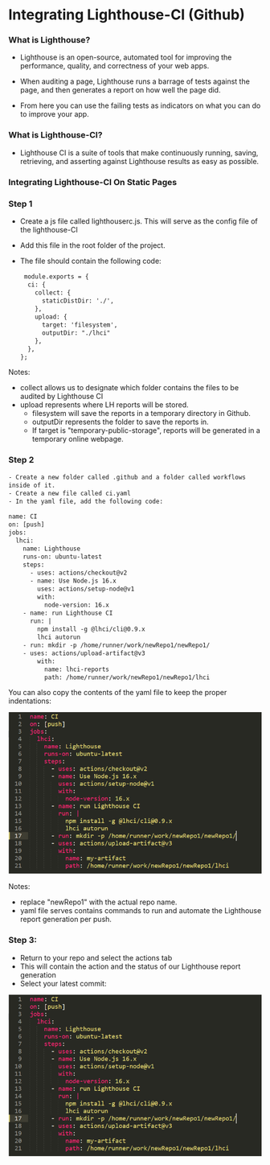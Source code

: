 # Integrating Lighthouse-CI (Github)


### What is Lighthouse?
- Lighthouse is an open-source, automated tool for improving the performance, quality, and correctness of your web apps.


- When auditing a page, Lighthouse runs a barrage of tests against the page, and then generates a report on how well the page did. 


- From here you can use the failing tests as indicators on what you can do to improve your app.   

### What is Lighthouse-CI?

- Lighthouse CI is a suite of tools that make continuously running, saving, retrieving, and asserting against Lighthouse results as easy as possible.

### Integrating Lighthouse-CI On Static Pages

### Step 1
  - Create a js file called lighthouserc.js. This will serve as the config file of the lighthouse-CI
  - Add this file in the root folder of the project.
  - The file should contain the following code:
    
    ````
     module.exports = {
      ci: {
        collect: {
          staticDistDir: './',
        },
        upload: {
          target: 'filesystem',
          outputDir: "./lhci"
        },
      },
    };
    ````
  Notes: 
  - collect allows us to designate which folder contains the files to be audited by Lighthouse CI
  - upload represents where LH reports will be stored.
    - filesystem will save the reports in a temporary directory in Github.
    - outputDir represents the folder to save the reports in.
    - If target is "temporary-public-storage", reports will be generated in a temporary online webpage.


### Step 2
    - Create a new folder called .github and a folder called workflows inside of it.
    - Create a new file called ci.yaml
    - In the yaml file, add the following code:

```
name: CI
on: [push]
jobs:
  lhci:
    name: Lighthouse
    runs-on: ubuntu-latest
    steps:
      - uses: actions/checkout@v2
      - name: Use Node.js 16.x
        uses: actions/setup-node@v1
        with:
          node-version: 16.x
    - name: run Lighthouse CI
      run: |
        npm install -g @lhci/cli@0.9.x
        lhci autorun
    - run: mkdir -p /home/runner/work/newRepo1/newRepo1/
    - uses: actions/upload-artifact@v3
        with:
          name: lhci-reports
          path: /home/runner/work/newRepo1/newRepo1/lhci
```
You can also copy the contents of the yaml file to keep the proper indentations:


![ci yaml content](/readme-images/ci-yaml.png "ci.yaml content")

Notes:
- replace "newRepo1" with the actual repo name.
- yaml file serves contains commands to run and automate the Lighthouse report generation per push.


### Step 3:
  
  - Return to your repo and select the actions tab
  - This will contain the action and the status of our Lighthouse report generation
  - Select your latest commit:

  ![ci yaml content](/readme-images/ci-yaml.png "ci.yaml content")
